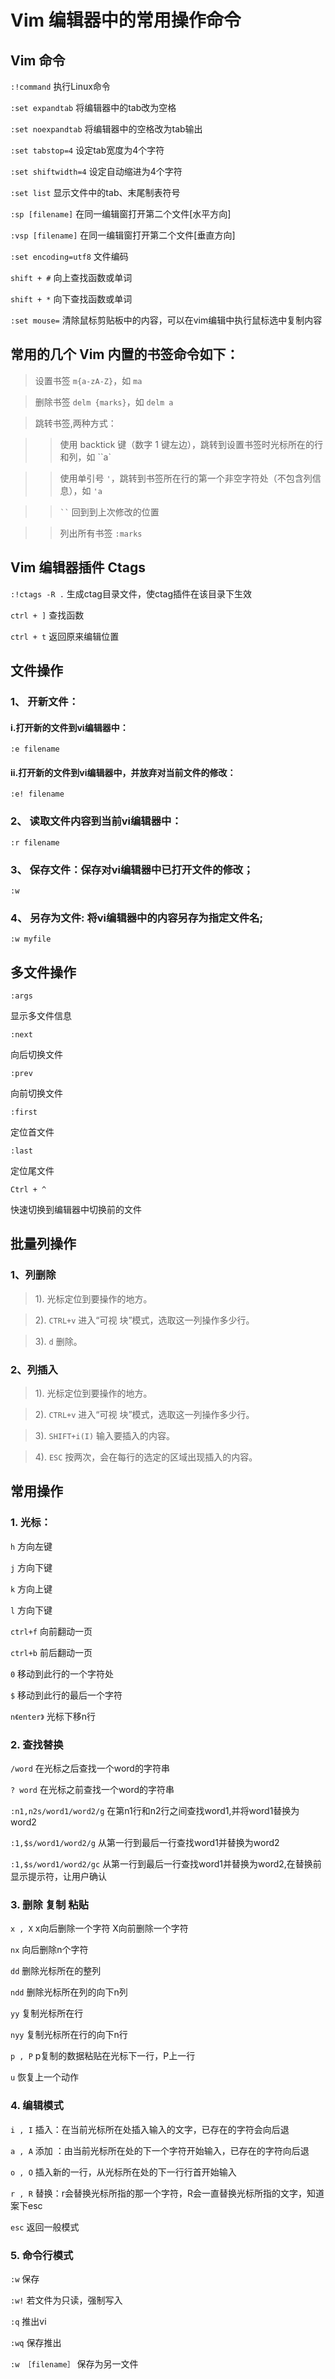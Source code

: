 # Vim 编辑器中的常用操作命令

## Vim 命令
`:!command`   执行Linux命令

`:set expandtab`  将编辑器中的tab改为空格

`:set noexpandtab`    将编辑器中的空格改为tab输出

`:set tabstop=4`  设定tab宽度为4个字符

`:set shiftwidth=4`   设定自动缩进为4个字符

`:set list`   显示文件中的tab、末尾制表符号

`:sp [filename]`  在同一编辑窗打开第二个文件[水平方向]

`:vsp [filename]`  在同一编辑窗打开第二个文件[垂直方向]

`:set encoding=utf8`  文件编码

`shift + #`  向上查找函数或单词

`shift + *`  向下查找函数或单词

`:set mouse=` 清除鼠标剪贴板中的内容，可以在vim编辑中执行鼠标选中复制内容


## 常用的几个 Vim 内置的书签命令如下：

> 设置书签 `m{a-zA-Z}`，如 `ma`

> 删除书签 `delm {marks}`，如 `delm a`

> 跳转书签,两种方式：

>> 使用 backtick 键（数字 1 键左边），跳转到设置书签时光标所在的行和列，如 ``a`

>> 使用单引号 `'`，跳转到书签所在行的第一个非空字符处（不包含列信息），如 `'a`

>> ``` `` ``` 回到到上次修改的位置

>> 列出所有书签 `:marks`


## Vim 编辑器插件 Ctags

`:!ctags -R .`  生成ctag目录文件，使ctag插件在该目录下生效

`ctrl + ]`    查找函数

`ctrl + t`    返回原来编辑位置

## 文件操作
### 1、 开新文件：

#### i.打开新的文件到vi编辑器中：

`:e filename`

#### ii.打开新的文件到vi编辑器中，并放弃对当前文件的修改：

`:e! filename`

### 2、 读取文件内容到当前vi编辑器中：

`:r filename`

### 3、 保存文件：保存对vi编辑器中已打开文件的修改；

`:w`

### 4、 另存为文件: 将vi编辑器中的内容另存为指定文件名;

`:w myfile`

## 多文件操作

`:args`

显示多文件信息

`:next`

向后切换文件

`:prev`

向前切换文件

`:first`

定位首文件

`:last`

定位尾文件

`Ctrl + ^`

快速切换到编辑器中切换前的文件

## 批量列操作

### 1、列删除

> 1). 光标定位到要操作的地方。

> 2). `CTRL+v` 进入“可视 块”模式，选取这一列操作多少行。

> 3). `d` 删除。

### 2、列插入

> 1). 光标定位到要操作的地方。

> 2). `CTRL+v` 进入“可视 块”模式，选取这一列操作多少行。

> 3). `SHIFT+i(I)` 输入要插入的内容。

> 4). `ESC` 按两次，会在每行的选定的区域出现插入的内容。

## 常用操作

### 1. 光标：

`h` 方向左键

`j`   方向下键

`k`  方向上键

`l`   方向下键

`ctrl+f` 向前翻动一页

`ctrl+b` 前后翻动一页

`0` 移动到此行的一个字符处

`$` 移动到此行的最后一个字符

`n《enter》` 光标下移n行

### 2. 查找替换

`/word`    在光标之后查找一个word的字符串

`? word`   在光标之前查找一个word的字符串

`:n1,n2s/word1/word2/g`    在第n1行和n2行之间查找word1,并将word1替换为word2

`:1,$s/word1/word2/g`     从第一行到最后一行查找word1并替换为word2

`:1,$s/word1/word2/gc`   从第一行到最后一行查找word1并替换为word2,在替换前显示提示符，让用户确认

### 3. 删除 复制 粘贴

`x , X`      x向后删除一个字符  X向前删除一个字符

`nx`        向后删除n个字符

`dd`          删除光标所在的整列

`ndd`        删除光标所在列的向下n列

`yy`         复制光标所在行

`nyy`        复制光标所在行的向下n行

`p , P`     p复制的数据粘贴在光标下一行，P上一行

`u`            恢复上一个动作

### 4. 编辑模式

`i , I`       插入：在当前光标所在处插入输入的文字，已存在的字符会向后退

`a , A`     添加 ：由当前光标所在处的下一个字符开始输入，已存在的字符向后退

`o , O`    插入新的一行，从光标所在处的下一行行首开始输入

`r , R`      替换：r会替换光标所指的那一个字符，R会一直替换光标所指的文字，知道案下esc

`esc`        返回一般模式

### 5. 命令行模式

`:w`       保存

`:w!`   若文件为只读，强制写入

`:q`       推出vi

`:wq`    保存推出

`:w ［filename］` 保存为另一文件
